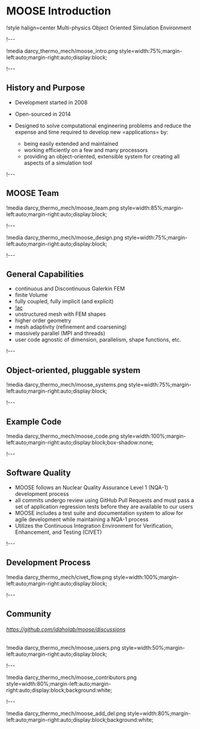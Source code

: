 # MOOSE Introduction

!style halign=center
Multi-physics Object Oriented Simulation Environment

!---

!media darcy_thermo_mech/moose_intro.png style=width:75%;margin-left:auto;margin-right:auto;display:block;

!---

## History and Purpose

- Development started in 2008

- Open-sourced in 2014

- Designed to solve computational engineering problems and
  reduce the expense and time required to develop new =applications= by:

  - being easily extended and maintained
  - working efficiently on a few and many processors
  - providing an object-oriented, extensible system for creating all aspects of a simulation tool

!---

## MOOSE Team

!media darcy_thermo_mech/moose_team.png style=width:85%;margin-left:auto;margin-right:auto;display:block;

!---

!media darcy_thermo_mech/moose_design.png style=width:75%;margin-left:auto;margin-right:auto;display:block;

!---

## General Capabilities

- continuous and Discontinuous Galerkin FEM
- finite Volume
- fully coupled, fully implicit (and explicit)
- [!ac](AD)
- unstructured mesh with FEM shapes
- higher order geometry
- mesh adaptivity (refinement and coarsening)
- massively parallel (MPI and threads)
- user code agnostic of dimension, parallelism, shape functions, etc.

!---

## Object-oriented, pluggable system

!media darcy_thermo_mech/moose_systems.png style=width:75%;margin-left:auto;margin-right:auto;display:block;

!---

## Example Code

!media darcy_thermo_mech/moose_code.png style=width:100%;margin-left:auto;margin-right:auto;display:block;box-shadow:none;

!---

## Software Quality

- MOOSE follows an Nuclear Quality Assurance Level 1 (NQA-1) development process
- all commits undergo review using GitHub Pull Requests and must pass a set of application
  regression tests before they are available to our users
- MOOSE includes a test suite and documentation system to allow for agile development while
  maintaining a NQA-1 process
- Utilizes the Continuous Integration Environment for Verification, Enhancement, and Testing (CIVET)

!---

## Development Process

!media darcy_thermo_mech/civet_flow.png style=width:100%;margin-left:auto;margin-right:auto;display:block;

!---

## Community

###### https://github.com/idaholab/moose/discussions

!media darcy_thermo_mech/moose_users.png style=width:50%;margin-left:auto;margin-right:auto;display:block;

!---

!media darcy_thermo_mech/moose_contributors.png style=width:80%;margin-left:auto;margin-right:auto;display:block;background:white;

!---

!media darcy_thermo_mech/moose_add_del.png style=width:80%;margin-left:auto;margin-right:auto;display:block;background:white;
